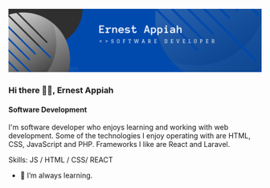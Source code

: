 ![Software Development ](https://github.com/EA-Code1/EA-Code1/blob/main/Ernest%20_Appiah.png)
### Hi there 👋🏾, Ernest Appiah
#### Software Development 

I'm software developer who enjoys learning and working with web development. Some of the technologies I enjoy operating with are HTML, CSS, JavaScript and PHP. Frameworks I like are React and Laravel.

Skills: JS / HTML / CSS/ REACT 

- 🔭 I’m always learning. 




